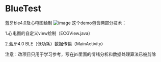 # BlueTest
蓝牙ble4.0及心电图绘制
![image](https://github.com/BitToNet/BlueTest/blob/master/demo.gif)
这个demo包含两部分技术：

1.心电图的自定义view绘制（ECGView.java）

2.蓝牙4.0 BLE（低功耗）数据传输（MainActivity）

注意：改项目只用于学习参考，写在jni里面的情绪分析和数据处理算法已被剪除
